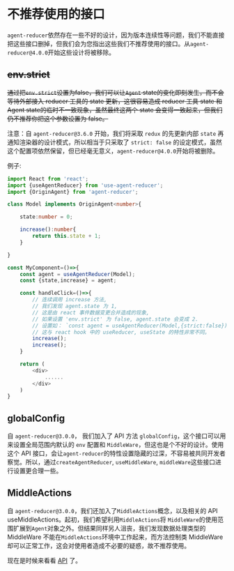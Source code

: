 # 不推荐使用的接口

`agent-reducer`依然存在一些不好的设计，因为版本连续性等问题，我们不能直接把这些接口删掉，但我们会为您指出这些我们不推荐使用的接口。从`agent-reducer@4.0.0`开始这些设计将被移除。

## ~~env.strict~~

~~通过把`env.strict`设置为false，我们可以让`Agent` state的变化即刻发生，而不会等待外部接入 reducer 工具的 state 更新，这很容易造成 reducer 工具 state 和 Agent state的临时不一致现象，虽然最终这两个 state 会变得一致起来，但我们仍不推荐你把这个参数设置为 false。~~

注意：自 `agent-reducer@3.6.0` 开始，我们将采取 `redux` 的先更新内部 `state` 再通知渲染器的设计模式，所以相当于只采取了 `strict: false` 的设定模式，虽然这个配置项依然保留，但已经毫无意义，`agent-reducer@4.0.0`开始将被删除。

例子:
```typescript
import React from 'react';
import {useAgentReducer} from 'use-agent-reducer';
import {OriginAgent} from 'agent-reducer';

class Model implements OriginAgent<number>{

    state:number = 0;

    increase():number{
        return this.state + 1;
    }

}

const MyComponent=()=>{
    const agent = useAgentReducer(Model);
    const {state,increase} = agent;

    const handleClick=()=>{
        // 连续调用 increase 方法,
        // 我们发现 agent.state 为 1,
        // 这是由 react 事件数据变更合并造成的现象,
        // 如果设置 'env.strict' 为 false, agent.state 会变成 2.
        // 设置如： `const agent = useAgentReducer(Model,{strict:false});`
        // 这与 react hook 中的 useReducer, useState 的特性非常不同。
        increase();
        increase();
    }

    return (
        <div>
            ......
        </div>
    )
}
```
## globalConfig

自 `agent-reducer@3.0.0`， 我们加入了 API 方法 `globalConfig`，这个接口可以用来设置全局范围内默认的 `env` 配置和 `MiddleWare`，但这也是个不好的设计。使用这个 API 接口，会让`agent-reducer`的特性设置隐藏的过深，不容易被共同开发者察觉。所以，通过`createAgentReducer`, `useMiddleWare`, `middleWare`这些接口进行设置更合理一些。 

## MiddleActions

自 `agent-reducer@3.0.0`，我们还加入了`MiddleActions`概念，以及相关的 API useMiddleActions。起初，我们希望利用`MiddleActions`将 `MiddleWare`的使用范围扩展到`Agent`对象之外。但结果同样另人沮丧，我们发现数据处理类型的 MiddleWare 不能在`MiddleActions`环境中工作起来，而方法控制类 MiddleWare 却可以正常工作，这会对使用者造成不必要的疑惑，故不推荐使用。

现在是时候来看看 [API](https://github.com/filefoxper/agent-reducer/blob/master/documents/zh/api/index.md) 了。
